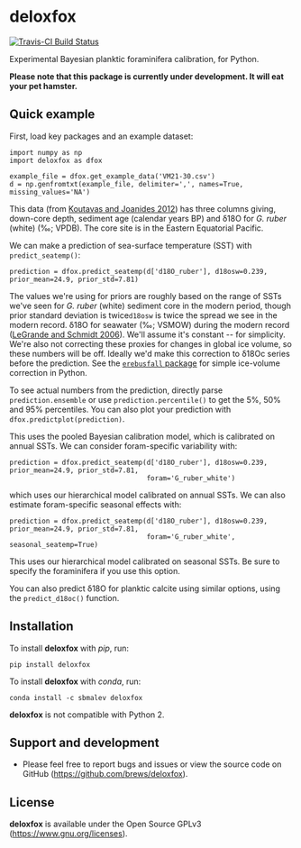 # deloxfox

[![Travis-CI Build Status](https://travis-ci.org/brews/deloxfox.svg?branch=master)](https://travis-ci.org/brews/deloxfox)

Experimental Bayesian planktic foraminifera calibration, for Python.

**Please note that this package is currently under development. It will eat your pet hamster.**

## Quick example

First, load key packages and an example dataset:

    import numpy as np
    import deloxfox as dfox

    example_file = dfox.get_example_data('VM21-30.csv')
    d = np.genfromtxt(example_file, delimiter=',', names=True, missing_values='NA')

This data (from [Koutavas and Joanides 2012](https://doi.org/10.1029/2012PA002378))
has three columns giving, down-core depth, sediment age (calendar years BP) and δ18O for *G. ruber* (white) (‰; VPDB). 
The core site is in the Eastern Equatorial Pacific.

We can make a prediction of sea-surface temperature (SST) with `predict_seatemp()`:

    prediction = dfox.predict_seatemp(d['d18O_ruber'], d18osw=0.239, prior_mean=24.9, prior_std=7.81)

The values we're using for priors are roughly based on the range of SSTs we've seen for *G. ruber* (white) sediment 
core in the modern period, though prior standard deviation is twice`d18osw` is twice the spread we see in the modern 
record. δ18O for seawater (‰; VSMOW) during the modern record 
([LeGrande and Schmidt 2006](https://doi.org/10.1029/2006GL026011)). We'll assume it's constant -- for simplicity. 
We're also not correcting these proxies for changes in global ice volume, so these numbers will be off. Ideally we'd make 
this correction to δ18Oc series before the prediction. See the 
[`erebusfall` package](https://github.com/brews/erebusfall) for simple ice-volume correction in Python.

To see actual numbers from the prediction, directly parse `prediction.ensemble` or use `prediction.percentile()` to get 
the 5%, 50% and 95% percentiles. You can also plot your prediction with `dfox.predictplot(prediction)`.

This uses the pooled Bayesian calibration model, which is calibrated on annual SSTs. We can consider foram-specific 
variability with:

    prediction = dfox.predict_seatemp(d['d18O_ruber'], d18osw=0.239, prior_mean=24.9, prior_std=7.81, 
                                      foram='G_ruber_white')

which uses our hierarchical model calibrated on annual SSTs. We can also estimate foram-specific seasonal effects with:

    prediction = dfox.predict_seatemp(d['d18O_ruber'], d18osw=0.239, prior_mean=24.9, prior_std=7.81, 
                                      foram='G_ruber_white', seasonal_seatemp=True)

This uses our hierarchical model calibrated on seasonal SSTs. Be sure to specify the foraminifera if you use this option.

You can also predict δ18O for planktic calcite using similar options, using the `predict_d18oc()` function.

## Installation

To install **deloxfox** with *pip*, run:


    pip install deloxfox
    
To install **deloxfox** with *conda*, run:


    conda install -c sbmalev deloxfox

**deloxfox** is not compatible with Python 2.

## Support and development

- Please feel free to report bugs and issues or view the source code on GitHub (https://github.com/brews/deloxfox).


## License

**deloxfox** is available under the Open Source GPLv3 (https://www.gnu.org/licenses).
